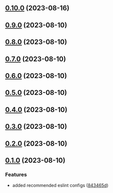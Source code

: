 ## [0.10.0](https://github.com/sushant-kum/eslint-config-ngx/compare/0.9.0...0.10.0) (2023-08-16)

## [0.9.0](https://github.com/sushant-kum/eslint-config-ngx/compare/0.8.0...0.9.0) (2023-08-10)

## [0.8.0](https://github.com/sushant-kum/eslint-config-ngx/compare/0.7.0...0.8.0) (2023-08-10)

## [0.7.0](https://github.com/sushant-kum/eslint-config-ngx/compare/0.6.0...0.7.0) (2023-08-10)

## [0.6.0](https://github.com/sushant-kum/eslint-config-ngx/compare/0.5.0...0.6.0) (2023-08-10)

## [0.5.0](https://github.com/sushant-kum/eslint-config-ngx/compare/0.4.0...0.5.0) (2023-08-10)

## [0.4.0](https://github.com/sushant-kum/eslint-config-ngx/compare/0.3.0...0.4.0) (2023-08-10)

## [0.3.0](https://github.com/sushant-kum/eslint-config-ngx/compare/0.2.0...0.3.0) (2023-08-10)

## [0.2.0](https://github.com/sushant-kum/eslint-config-ngx/compare/0.1.0...0.2.0) (2023-08-10)

## [0.1.0](https://github.com/sushant-kum/eslint-config-ngx/compare/843465d6df1714b1af4b1d5c341bbb1d5ec80225...0.1.0) (2023-08-10)

### Features

- added recommended eslint configs ([843465d](https://github.com/sushant-kum/eslint-config-ngx/commit/843465d6df1714b1af4b1d5c341bbb1d5ec80225))
